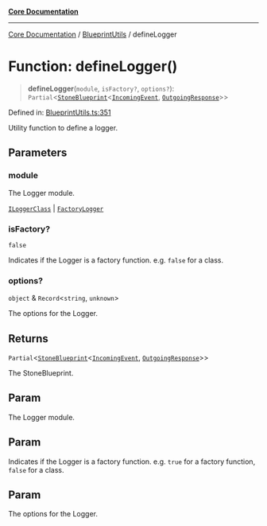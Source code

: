 [**Core Documentation**](../../README.md)

***

[Core Documentation](../../README.md) / [BlueprintUtils](../README.md) / defineLogger

# Function: defineLogger()

> **defineLogger**(`module`, `isFactory?`, `options?`): `Partial`\<[`StoneBlueprint`](../../options/StoneBlueprint/interfaces/StoneBlueprint.md)\<[`IncomingEvent`](../../events/IncomingEvent/classes/IncomingEvent.md), [`OutgoingResponse`](../../events/OutgoingResponse/classes/OutgoingResponse.md)\>\>

Defined in: [BlueprintUtils.ts:351](https://github.com/stonemjs/core/blob/e2200da501349da1fec304d821c002bb6d055b61/src/BlueprintUtils.ts#L351)

Utility function to define a logger.

## Parameters

### module

The Logger module.

[`ILoggerClass`](../../declarations/type-aliases/ILoggerClass.md) | [`FactoryLogger`](../../declarations/type-aliases/FactoryLogger.md)

### isFactory?

`false`

Indicates if the Logger is a factory function. e.g. `false` for a class.

### options?

`object` & `Record`\<`string`, `unknown`\>

The options for the Logger.

## Returns

`Partial`\<[`StoneBlueprint`](../../options/StoneBlueprint/interfaces/StoneBlueprint.md)\<[`IncomingEvent`](../../events/IncomingEvent/classes/IncomingEvent.md), [`OutgoingResponse`](../../events/OutgoingResponse/classes/OutgoingResponse.md)\>\>

The StoneBlueprint.

## Param

The Logger module.

## Param

Indicates if the Logger is a factory function. e.g. `true` for a factory function, `false` for a class.

## Param

The options for the Logger.
